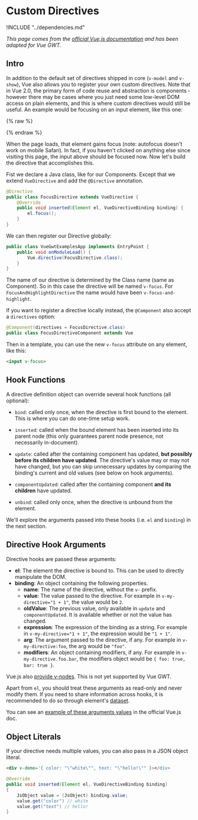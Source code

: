 # Custom Directives

!INCLUDE "../dependencies.md"

*This page comes from the [official Vue.js documentation](https://vuejs.org/v2/guide/custom-directive.html) and has been adapted for Vue GWT.*

## Intro

In addition to the default set of directives shipped in core (`v-model` and `v-show`), Vue also allows you to register your own custom directives.
Note that in Vue 2.0, the primary form of code reuse and abstraction is components - however there may be cases where you just need some low-level DOM access on plain elements, and this is where custom directives would still be useful.
An example would be focusing on an input element, like this one:

{% raw %}
<div class="example-container" data-name="focusDirectiveComponent">
    <span id="focusDirectiveComponent"></span>
</div>
{% endraw %}

When the page loads, that element gains focus (note: autofocus doesn't work on mobile Safari).
In fact, if you haven't clicked on anything else since visiting this page, the input above should be focused now.
Now let's build the directive that accomplishes this.

Fist we declare a Java class, like for our Components.
Except that we extend `VueDirective` and add the `@Directive` annotation.

```java
@Directive
public class FocusDirective extends VueDirective {
    @Override
    public void inserted(Element el, VueDirectiveBinding binding) {
        el.focus();
    }
}
```

We can then register our Directive globally:

```java
public class VueGwtExamplesApp implements EntryPoint {
    public void onModuleLoad() {
        Vue.directive(FocusDirective.class);
    }
}
```

The name of our directive is determined by the Class name (same as Component).
So in this case the directive will be named `v-focus`.
For `FocusAndHighlightDirective` the name would have been `v-focus-and-highlight`.

If you want to register a directive locally instead, the `@Component` also accept a `directives` option:

```java
@Component(directives = FocusDirective.class)
public class FocusDirectiveComponent extends Vue
```

Then in a template, you can use the new `v-focus` attribute on any element, like this:

```html
<input v-focus>
```

## Hook Functions

A directive definition object can override several hook functions (all optional):

- `bind`: called only once, when the directive is first bound to the element.
This is where you can do one-time setup work.

- `inserted`: called when the bound element has been inserted into its parent node (this only guarantees parent node presence, not necessarily in-document).

- `update`: called after the containing component has updated, __but possibly before its children have updated__.
The directive's value may or may not have changed, but you can skip unnecessary updates by comparing the binding's current and old values (see below on hook arguments).

- `componentUpdated`: called after the containing component __and its children__ have updated.

- `unbind`: called only once, when the directive is unbound from the element.

We'll explore the arguments passed into these hooks (i.e. `el` and `binding`) in the next section.

## Directive Hook Arguments

Directive hooks are passed these arguments:

- **el**: The element the directive is bound to. This can be used to directly manipulate the DOM.
- **binding**: An object containing the following properties.
  - **name**: The name of the directive, without the `v-` prefix.
  - **value**: The value passed to the directive. For example in `v-my-directive="1 + 1"`, the value would be `2`.
  - **oldValue**: The previous value, only available in `update` and `componentUpdated`. It is available whether or not the value has changed.
  - **expression**: The expression of the binding as a string. For example in `v-my-directive="1 + 1"`, the expression would be `"1 + 1"`.
  - **arg**: The argument passed to the directive, if any. For example in `v-my-directive:foo`, the arg would be `"foo"`.
  - **modifiers**: An object containing modifiers, if any. For example in `v-my-directive.foo.bar`, the modifiers object would be `{ foo: true, bar: true }`.

Vue.js also [provide v-nodes](https://vuejs.org/v2/guide/custom-directive.html#Directive-Hook-Arguments).
This is not yet supported by Vue GWT.

<p class="info-panel">
Apart from <code>el</code>, you should treat these arguments as read-only and never modify them.
If you need to share information across hooks, it is recommended to do so through element's <a href="https://developer.mozilla.org/en-US/docs/Web/API/HTMLElement/dataset">dataset</a>.
</p>

You can see an [example of these arguments values](https://vuejs.org/v2/guide/custom-directive.html#Directive-Hook-Arguments) in the official Vue.js doc.

## Object Literals

If your directive needs multiple values, you can also pass in a JSON object literal.

```html
<div v-demo='{ color: "\"white\"", text: "\"hello!\"" }></div>
```

```java
@Override
public void inserted(Element el, VueDirectiveBinding binding)
{
    JsObject value = (JsObject) binding.value;
    value.get("color") // white
    value.get("text") // hello!
}
```